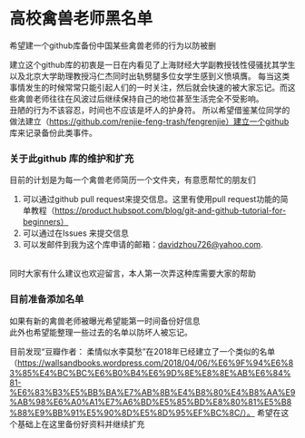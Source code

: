 # 高校禽兽老师黑名单
希望建一个github库备份中国某些禽兽老师的行为以防被删

建立这个github库的初衷是一日在内看见了上海财经大学副教授钱性侵骚扰其学生以及北京大学助理教授冯仁杰同时出轨劈腿多位女学生感到义愤填膺。
每当这类事情发生的时候常常只能引起人们的一时关注，然后就会快速的被大家忘记。而这些禽兽老师往往在风波过后继续保持自己的地位甚至生活完全不受影响。
<br>
丑陋的行为不该容忍，时间也不应该是坏人的护身符。
所以希望借鉴某位同学的做法建立（https://github.com/renjie-feng-trash/fengrenjie）建立一个github 库来记录备份此类事件。

### 关于此github 库的维护和扩充

目前的计划是为每一个禽兽老师简历一个文件夹，有意愿帮忙的朋友们
1. 可以通过github pull request来提交信息。这里有使用pull request功能的简单教程（https://product.hubspot.com/blog/git-and-github-tutorial-for-beginners）
2. 可以通过在Issues 来提交信息
3. 可以发邮件到我为这个库申请的邮箱：davidzhou726@yahoo.com. 
<br>
同时大家有什么建议也欢迎留言，本人第一次弄这种库需要大家的帮助

### 目前准备添加名单
如果有新的禽兽老师被曝光希望能第一时间备份好信息
<br>
此外也希望能整理一些过去的名单以防坏人被忘记。

目前发现“豆瓣作者： 柔情似水李莫愁”在2018年已经建立了一个类似的名单（https://wallsandbooks.wordpress.com/2018/04/06/%E6%9F%94%E6%83%85%E4%BC%BC%E6%B0%B4%E6%9D%8E%E8%8E%AB%E6%84%81-%E6%83%B3%E5%BB%BA%E7%AB%8B%E4%B8%80%E4%B8%AA%E9%AB%98%E6%A0%A1%E7%A6%BD%E5%85%BD%E8%80%81%E5%B8%88%E9%BB%91%E5%90%8D%E5%8D%95%EF%BC%8C/）。 希望在这个基础上在这里备份好资料并继续扩充


